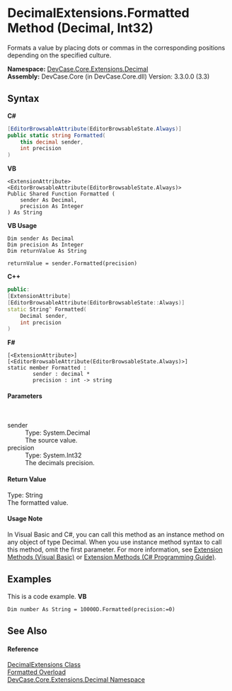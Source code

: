 # DecimalExtensions.Formatted Method (Decimal, Int32)
 

Formats a value by placing dots or commas in the corresponding positions depending on the specified culture.

**Namespace:**&nbsp;<a href="N_DevCase_Core_Extensions_Decimal">DevCase.Core.Extensions.Decimal</a><br />**Assembly:**&nbsp;DevCase.Core (in DevCase.Core.dll) Version: 3.3.0.0 (3.3)

## Syntax

**C#**<br />
``` C#
[EditorBrowsableAttribute(EditorBrowsableState.Always)]
public static string Formatted(
	this decimal sender,
	int precision
)
```

**VB**<br />
``` VB
<ExtensionAttribute>
<EditorBrowsableAttribute(EditorBrowsableState.Always)>
Public Shared Function Formatted ( 
	sender As Decimal,
	precision As Integer
) As String
```

**VB Usage**<br />
``` VB Usage
Dim sender As Decimal
Dim precision As Integer
Dim returnValue As String

returnValue = sender.Formatted(precision)
```

**C++**<br />
``` C++
public:
[ExtensionAttribute]
[EditorBrowsableAttribute(EditorBrowsableState::Always)]
static String^ Formatted(
	Decimal sender, 
	int precision
)
```

**F#**<br />
``` F#
[<ExtensionAttribute>]
[<EditorBrowsableAttribute(EditorBrowsableState.Always)>]
static member Formatted : 
        sender : decimal * 
        precision : int -> string 

```


#### Parameters
&nbsp;<dl><dt>sender</dt><dd>Type: System.Decimal<br />The source value.</dd><dt>precision</dt><dd>Type: System.Int32<br />The decimals precision.</dd></dl>

#### Return Value
Type: String<br />The formatted value.

#### Usage Note
In Visual Basic and C#, you can call this method as an instance method on any object of type Decimal. When you use instance method syntax to call this method, omit the first parameter. For more information, see <a href="https://docs.microsoft.com/dotnet/visual-basic/programming-guide/language-features/procedures/extension-methods">Extension Methods (Visual Basic)</a> or <a href="https://docs.microsoft.com/dotnet/csharp/programming-guide/classes-and-structs/extension-methods">Extension Methods (C# Programming Guide)</a>.

## Examples
This is a code example. 
**VB**<br />
``` VB
Dim number As String = 10000D.Formatted(precision:=0)
```


## See Also


#### Reference
<a href="T_DevCase_Core_Extensions_Decimal_DecimalExtensions">DecimalExtensions Class</a><br /><a href="Overload_DevCase_Core_Extensions_Decimal_DecimalExtensions_Formatted">Formatted Overload</a><br /><a href="N_DevCase_Core_Extensions_Decimal">DevCase.Core.Extensions.Decimal Namespace</a><br />